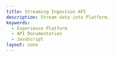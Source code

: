 ```yaml
---
title: Streaming Ingestion API
description: Stream data into Platform.
keywords: 
  - Experience Platform
  - API Documentation
  - JavaScript
layout: none
--- 
```

<RedoclyAPIBlock src="/experience-platform-apis/swagger-specs/streaming-ingestion.yaml"/>
